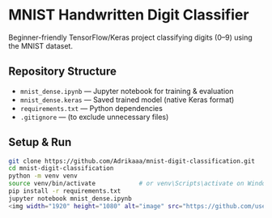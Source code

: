 # MNIST Handwritten Digit Classifier

Beginner-friendly TensorFlow/Keras project classifying digits (0–9) using the MNIST dataset.

## Repository Structure
- `mnist_dense.ipynb` — Jupyter notebook for training & evaluation  
- `mnist_dense.keras` — Saved trained model (native Keras format)  
- `requirements.txt` — Python dependencies  
- `.gitignore` — (to exclude unnecessary files)

## Setup & Run
```bash
git clone https://github.com/Adrikaaa/mnist-digit-classification.git
cd mnist-digit-classification
python -m venv venv
source venv/bin/activate            # or venv\Scripts\activate on Windows
pip install -r requirements.txt
jupyter notebook mnist_dense.ipynb
<img width="1920" height="1080" alt="image" src="https://github.com/user-attachments/assets/a82012ee-f9a2-4b7e-bd7e-5bab6b031170" />
